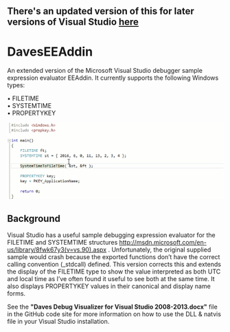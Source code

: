 ## There's an updated version of this for later versions of Visual Studio [here](https://github.com/Dave-Lowndes/DavesVisualStudioVisualizers/tree/master/CppCustomVisualizer)

# DavesEEAddin
An extended version of the Microsoft Visual Studio debugger sample expression evaluator EEAddin. It currently supports the following Windows types:

•	FILETIME  
•	SYSTEMTIME  
•	PROPERTYKEY  


![Demonstration animation](/demo.gif)

## Background

Visual Studio has a useful sample debugging expression evaluator for the FILETIME and SYSTEMTIME structures http://msdn.microsoft.com/en-us/library/8fwk67y3(v=vs.90).aspx . Unfortunately, the original supplied sample would crash because the exported functions don’t have the correct calling convention (_stdcall) defined. This version corrects this and extends the display of the FILETIME type to show the value interpreted as both UTC and local time as I’ve often found it useful to see both at the same time. It also displays PROPERTYKEY values in their canonical and display name forms.

See the **"Daves Debug Visualizer for Visual Studio 2008-2013.docx"** file in the GitHub code site for more information on how to use the DLL & natvis file in your Visual Studio installation.
